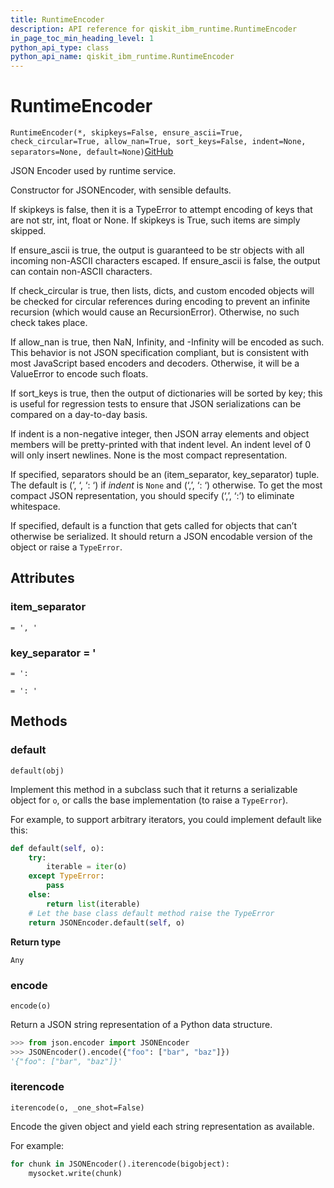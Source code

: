 ```yaml
---
title: RuntimeEncoder
description: API reference for qiskit_ibm_runtime.RuntimeEncoder
in_page_toc_min_heading_level: 1
python_api_type: class
python_api_name: qiskit_ibm_runtime.RuntimeEncoder
---
```


# RuntimeEncoder

<span id="qiskit_ibm_runtime.RuntimeEncoder" />

`RuntimeEncoder(*, skipkeys=False, ensure_ascii=True, check_circular=True, allow_nan=True, sort_keys=False, indent=None, separators=None, default=None)`[GitHub](https://github.com/qiskit/qiskit-ibm-runtime/tree/stable/0.19/qiskit_ibm_runtime/utils/json.py "view source code")

JSON Encoder used by runtime service.

Constructor for JSONEncoder, with sensible defaults.

If skipkeys is false, then it is a TypeError to attempt encoding of keys that are not str, int, float or None. If skipkeys is True, such items are simply skipped.

If ensure\_ascii is true, the output is guaranteed to be str objects with all incoming non-ASCII characters escaped. If ensure\_ascii is false, the output can contain non-ASCII characters.

If check\_circular is true, then lists, dicts, and custom encoded objects will be checked for circular references during encoding to prevent an infinite recursion (which would cause an RecursionError). Otherwise, no such check takes place.

If allow\_nan is true, then NaN, Infinity, and -Infinity will be encoded as such. This behavior is not JSON specification compliant, but is consistent with most JavaScript based encoders and decoders. Otherwise, it will be a ValueError to encode such floats.

If sort\_keys is true, then the output of dictionaries will be sorted by key; this is useful for regression tests to ensure that JSON serializations can be compared on a day-to-day basis.

If indent is a non-negative integer, then JSON array elements and object members will be pretty-printed with that indent level. An indent level of 0 will only insert newlines. None is the most compact representation.

If specified, separators should be an (item\_separator, key\_separator) tuple. The default is (’, ‘, ‘: ‘) if *indent* is `None` and (‘,’, ‘: ‘) otherwise. To get the most compact JSON representation, you should specify (‘,’, ‘:’) to eliminate whitespace.

If specified, default is a function that gets called for objects that can’t otherwise be serialized. It should return a JSON encodable version of the object or raise a `TypeError`.

## Attributes

<span id="qiskit_ibm_runtime.RuntimeEncoder.item_separator" />

### item\_separator

`= ', '`

<span id="qiskit_ibm_runtime.RuntimeEncoder.key_separator" />

### key\_separator = '

`= ':`

`= ': '`

## Methods

### default

<span id="qiskit_ibm_runtime.RuntimeEncoder.default" />

`default(obj)`

Implement this method in a subclass such that it returns a serializable object for `o`, or calls the base implementation (to raise a `TypeError`).

For example, to support arbitrary iterators, you could implement default like this:

```python
def default(self, o):
    try:
        iterable = iter(o)
    except TypeError:
        pass
    else:
        return list(iterable)
    # Let the base class default method raise the TypeError
    return JSONEncoder.default(self, o)
```

**Return type**

`Any`

### encode

<span id="qiskit_ibm_runtime.RuntimeEncoder.encode" />

`encode(o)`

Return a JSON string representation of a Python data structure.

```python
>>> from json.encoder import JSONEncoder
>>> JSONEncoder().encode({"foo": ["bar", "baz"]})
'{"foo": ["bar", "baz"]}'
```

### iterencode

<span id="qiskit_ibm_runtime.RuntimeEncoder.iterencode" />

`iterencode(o, _one_shot=False)`

Encode the given object and yield each string representation as available.

For example:

```python
for chunk in JSONEncoder().iterencode(bigobject):
    mysocket.write(chunk)
```

